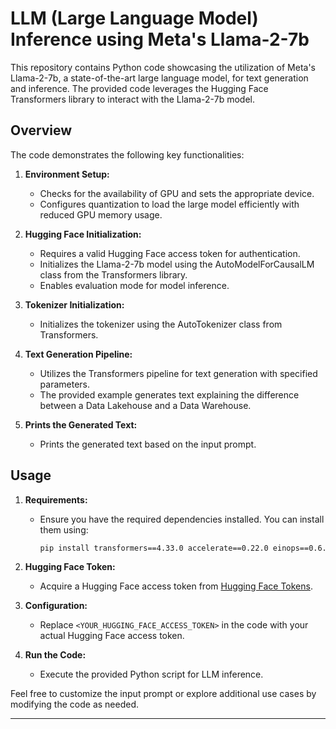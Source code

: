 # LLM (Large Language Model) Inference using Meta's Llama-2-7b

This repository contains Python code showcasing the utilization of Meta's Llama-2-7b, a state-of-the-art large language model, for text generation and inference. The provided code leverages the Hugging Face Transformers library to interact with the Llama-2-7b model.

## Overview

The code demonstrates the following key functionalities:

1. **Environment Setup:**
   - Checks for the availability of GPU and sets the appropriate device.
   - Configures quantization to load the large model efficiently with reduced GPU memory usage.

2. **Hugging Face Initialization:**
   - Requires a valid Hugging Face access token for authentication.
   - Initializes the Llama-2-7b model using the AutoModelForCausalLM class from the Transformers library.
   - Enables evaluation mode for model inference.

3. **Tokenizer Initialization:**
   - Initializes the tokenizer using the AutoTokenizer class from Transformers.

4. **Text Generation Pipeline:**
   - Utilizes the Transformers pipeline for text generation with specified parameters.
   - The provided example generates text explaining the difference between a Data Lakehouse and a Data Warehouse.

5. **Prints the Generated Text:**
   - Prints the generated text based on the input prompt.

## Usage

1. **Requirements:**
   - Ensure you have the required dependencies installed. You can install them using:
     ```bash
     pip install transformers==4.33.0 accelerate==0.22.0 einops==0.6.1 langchain==0.0.300 xformers==0.0.21 bitsandbytes==0.41.1 sentence_transformers==2.2.2 chromadb==0.4.12
     ```

2. **Hugging Face Token:**
   - Acquire a Hugging Face access token from [Hugging Face Tokens](https://huggingface.co/settings/tokens).

3. **Configuration:**
   - Replace `<YOUR_HUGGING_FACE_ACCESS_TOKEN>` in the code with your actual Hugging Face access token.

4. **Run the Code:**
   - Execute the provided Python script for LLM inference.

Feel free to customize the input prompt or explore additional use cases by modifying the code as needed.


---
